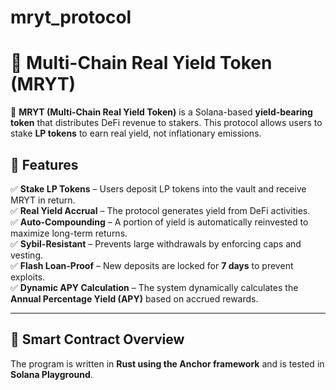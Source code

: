# mryt_protocol

# 🏦 Multi-Chain Real Yield Token (MRYT)

📌 **MRYT (Multi-Chain Real Yield Token)** is a Solana-based **yield-bearing token** that distributes DeFi revenue to stakers. This protocol allows users to stake **LP tokens** to earn real yield, not inflationary emissions.

## 🚀 **Features**
✅ **Stake LP Tokens** – Users deposit LP tokens into the vault and receive MRYT in return.  
✅ **Real Yield Accrual** – The protocol generates yield from DeFi activities.  
✅ **Auto-Compounding** – A portion of yield is automatically reinvested to maximize long-term returns.  
✅ **Sybil-Resistant** – Prevents large withdrawals by enforcing caps and vesting.  
✅ **Flash Loan-Proof** – New deposits are locked for **7 days** to prevent exploits.  
✅ **Dynamic APY Calculation** – The system dynamically calculates the **Annual Percentage Yield (APY)** based on accrued rewards.

---

## 📜 **Smart Contract Overview**
The program is written in **Rust using the Anchor framework** and is tested in **Solana Playground**.
